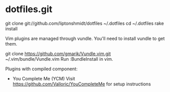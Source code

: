 # dotfiles.git

git clone git://github.com/liptonshmidt/dotfiles ~/.dotfiles
cd ~/.dotfiles
rake install

Vim plugins are managed through vundle. You'll need to install vundle to get them.

git clone https://github.com/gmarik/Vundle.vim.git ~/.vim/bundle/Vundle.vim
Run :BundleInstall in vim.

Plugins with compiled component:
* You Complete Me (YCM)
Visit https://github.com/Valloric/YouCompleteMe for setup instructions

